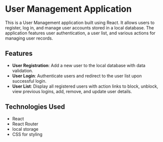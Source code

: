 # User Management Application

This is a User Management application built using React. It allows users to register, log in, and manage user accounts stored in a local database. The application features user authentication, a user list, and various actions for managing user records.

## Features

- **User Registration**: Add a new user to the local database with data validation.
- **User Login**: Authenticate users and redirect to the user list upon successful login.
- **User List**: Display all registered users with action links to block, unblock, view previous logins, add, remove, and update user details.

## Technologies Used

- React
- React Router
- local storage
- CSS for styling

